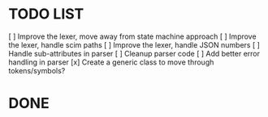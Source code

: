 # TODO LIST
[ ] Improve the lexer, move away from state machine approach
[ ] Improve the lexer, handle scim paths
[ ] Improve the lexer, handle JSON numbers
[ ] Handle sub-attributes in parser
[ ] Cleanup parser code
[ ] Add better error handling in parser
[x] Create a generic class to move through tokens/symbols?

# DONE